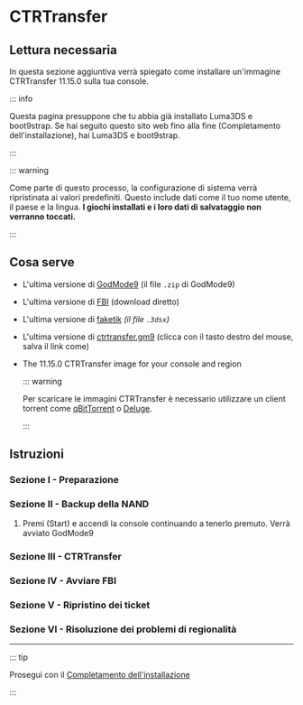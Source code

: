 # CTRTransfer

## Lettura necessaria

In questa sezione aggiuntiva verrà spiegato come installare un'immagine CTRTransfer 11.15.0 sulla tua console.

::: info

Questa pagina presuppone che tu abbia già installato Luma3DS e boot9strap. Se hai seguito questo sito web fino alla fine (Completamento dell'installazione), hai Luma3DS e boot9strap.

:::

::: warning

Come parte di questo processo, la configurazione di sistema verrà ripristinata ai valori predefiniti. Questo include dati come il tuo nome utente, il paese e la lingua. **I giochi installati e i loro dati di salvataggio non verranno toccati.**

:::

## Cosa serve

- L'ultima versione di [GodMode9](https://github.com/d0k3/GodMode9/releases/latest) (il file `.zip` di GodMode9)
- L'ultima versione di [FBI](https://github.com/nh-server/FBI-NH/releases/download/2.6.1/FBI.3dsx) (download diretto)
- L'ultima versione di [faketik](https://github.com/ihaveamac/faketik/releases/latest) _(il file `.3dsx`)_
- L'ultima versione di [ctrtransfer.gm9](https://raw.githubusercontent.com/nh-server/scripts/refs/heads/main/3DS/ctrtransfer.gm9) (clicca con il tasto destro del mouse, salva il link come)
- The 11.15.0 CTRTransfer image for your console and region

    ::: warning

    Per scaricare le immagini CTRTransfer è necessario utilizzare un client torrent come [qBitTorrent](https://www.qbittorrent.org/download) o [Deluge](https://deluge-torrent.org/download/).

    :::

<!--@include: ./_include/ctrtransfer-images.md -->

## Istruzioni

### Sezione I - Preparazione

<!--@include: ./_include/ctrtransfer-prep.md -->

### Sezione II - Backup della NAND

1. Premi (Start) e accendi la console continuando a tenerlo premuto. Verrà avviato GodMode9

<!--@include: ./_include/nand-backup.md -->

### Sezione III - CTRTransfer

<!--@include: ./_include/ctrtransfer-main.md -->

### Sezione IV - Avviare FBI

<!--@include: ./_include/launch-hbl-dlp.md -->

### Sezione V - Ripristino dei ticket

<!--@include: ./_include/ctrtransfer-ticket-copy.md -->

### Sezione VI - Risoluzione dei problemi di regionalità

<!--@include: ./_include/ctrnand-datayeet.md -->

___

::: tip

Prosegui con il [Completamento dell'installazione](finalizing-setup)

:::
